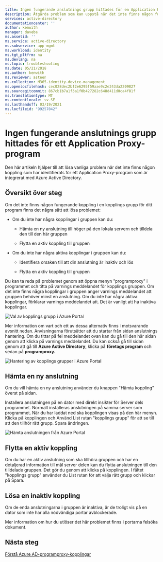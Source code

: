 ```yaml
---
title: Ingen fungerande anslutnings grupp hittades för en Application Proxy-app
description: Åtgärda problem som kan uppstå när det inte finns någon fungerande koppling i en kopplings grupp för ditt program med Azure-AD-programproxy
services: active-directory
documentationcenter: ''
author: kenwith
manager: daveba
ms.assetid: ''
ms.service: active-directory
ms.subservice: app-mgmt
ms.workload: identity
ms.tgt_pltfrm: na
ms.devlang: na
ms.topic: troubleshooting
ms.date: 05/21/2018
ms.author: kenwith
ms.reviewer: asteen
ms.collection: M365-identity-device-management
ms.openlocfilehash: cec028dec2bf2e6295f59aae9c2e243da2209827
ms.sourcegitcommit: 867cb1b7a1f3a1f0b427282c648d411d0ca4f81f
ms.translationtype: MT
ms.contentlocale: sv-SE
ms.lasthandoff: 03/19/2021
ms.locfileid: "99257042"
---
```

# <a name="no-working-connector-group-found-for-an-application-proxy-application"></a>Ingen fungerande anslutnings grupp hittades för ett Application Proxy-program

Den här artikeln hjälper till att lösa vanliga problem när det inte finns någon koppling som har identifierats för ett Application Proxy-program som är integrerat med Azure Active Directory.

## <a name="overview-of-steps"></a>Översikt över steg
Om det inte finns någon fungerande koppling i en kopplings grupp för ditt program finns det några sätt att lösa problemet:

-   Om du inte har några kopplingar i gruppen kan du:

    -   Hämta en ny anslutning till höger på den lokala servern och tilldela den till den här gruppen

    -   Flytta en aktiv koppling till gruppen

-   Om du inte har några aktiva kopplingar i gruppen kan du:

    -   Identifiera orsaken till att din anslutning är inaktiv och lös

    -   Flytta en aktiv koppling till gruppen

Du kan ta reda på problemet genom att öppna menyn "programproxy" i programmet och titta på varnings meddelandet för kopplings gruppen. Om det inte finns några kopplingar i gruppen anger varnings meddelandet att gruppen behöver minst en anslutning. Om du inte har några aktiva kopplingar, förklarar varnings meddelandet att. Det är vanligt att ha inaktiva kopplingar. 

   ![Val av kopplings grupp i Azure Portal](./media/application-proxy-connectivity-no-working-connector/no-active-connector.png)

Mer information om vart och ett av dessa alternativ finns i motsvarande avsnitt nedan. Anvisningarna förutsätter att du startar från sidan anslutnings hantering. Om du tittar på fel meddelandet ovan kan du gå till den här sidan genom att klicka på varnings meddelandet. Du kan också gå till sidan genom att gå till **Azure Active Directory**, klicka på **företags program** och sedan på **programproxy.**

   ![Hantering av kopplings grupper i Azure Portal](./media/application-proxy-connectivity-no-working-connector/app-proxy.png)

## <a name="download-a-new-connector"></a>Hämta en ny anslutning

Om du vill hämta en ny anslutning använder du knappen "Hämta koppling" överst på sidan.

Installera anslutningen på en dator med direkt insikter för Server dels programmet. Normalt installeras anslutningen på samma server som programmet. När du har laddat ned ska kopplingen visas på den här menyn. Klicka på kopplingen och Använd List rutan "kopplings grupp" för att se till att den tillhör rätt grupp. Spara ändringen.

   ![Hämta anslutningen från Azure Portal](./media/application-proxy-connectivity-no-working-connector/download-connector.png)
   
## <a name="move-an-active-connector"></a>Flytta en aktiv koppling

Om du har en aktiv anslutning som ska tillhöra gruppen och har en detaljerad information till mål server delen kan du flytta anslutningen till den tilldelade gruppen. Det gör du genom att klicka på kopplingen. I fältet "kopplings grupp" använder du List rutan för att välja rätt grupp och klickar på Spara.

## <a name="resolve-an-inactive-connector"></a>Lösa en inaktiv koppling

Om de enda anslutningarna i gruppen är inaktiva, är de troligt vis på en dator som inte har alla nödvändiga portar avblockerade.

Mer information om hur du utlöser det här problemet finns i portarna felsöka dokument.

## <a name="next-steps"></a>Nästa steg
[Förstå Azure AD-programproxy-kopplingar](application-proxy-connectors.md)


